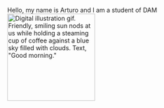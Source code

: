 Hello, my name is Arturo and I am a student of DAM 
<img class="media_gif__MBeQG" style="aspect-ratio:480/480" src="https://i.giphy.com/uUP7F5A1rQR9uKls9P.webp" alt="Digital illustration gif. Friendly, smiling sun nods at us while holding a steaming cup of coffee against a blue sky filled with clouds. Text, &quot;Good morning.&quot;" width="200">
